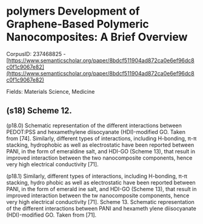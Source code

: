 # polymers Development of Graphene-Based Polymeric Nanocomposites: A Brief Overview

CorpusID: 237468825 - [https://www.semanticscholar.org/paper/8bdcf511904ad872ca0e6ef96dc8c0f1c9067e82](https://www.semanticscholar.org/paper/8bdcf511904ad872ca0e6ef96dc8c0f1c9067e82)

Fields: Materials Science, Medicine

## (s18) Scheme 12.
(p18.0) Schematic representation of the different interactions between PEDOT:PSS and hexamethylene diisocyanate (HDI)-modified GO. Taken from [74]. Similarly, different types of interactions, including H-bonding, π-π stacking, hydrophobic as well as electrostatic have been reported between PANI, in the form of emeraldine salt, and HDI-GO (Scheme 13), that result in improved interaction between the two nanocomposite components, hence very high electrical conductivity [71].

(p18.1) Similarly, different types of interactions, including H-bonding, π-π stacking, hydro phobic as well as electrostatic have been reported between PANI, in the form of emerald ine salt, and HDI-GO (Scheme 13), that result in improved interaction between the tw nanocomposite components, hence very high electrical conductivity [71]. Scheme 13. Schematic representation of the different interactions between PANI and hexameth ylene diisocyanate (HDI)-modified GO. Taken from [71].

